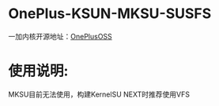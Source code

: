 # OnePlus-KSUN-MKSU-SUSFS
一加内核开源地址：[OnePlusOSS](https://github.com/OnePlusOSS/kernel_manifest)

# 使用说明:
MKSU目前无法使用，构建KernelSU NEXT时推荐使用VFS
